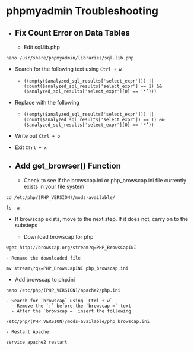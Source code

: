 # phpmyadmin Troubleshooting

- ## Fix Count Error on Data Tables

  - Edit sql.lib.php

```shell
nano /usr/share/phpmyadmin/libraries/sql.lib.php
```
  - Search for the following text using `Ctrl + w`
    - `((empty($analyzed_sql_results['select_expr'])) || (count($analyzed_sql_results['select_expr'] == 1) && ($analyzed_sql_results['select_expr'][0] == ‘*’)))`
  - Replace with the following
    - `((empty($analyzed_sql_results['select_expr'])) || (count($analyzed_sql_results['select_expr']) == 1) && ($analyzed_sql_results['select_expr'][0] == ‘*’))`
  - Write out `Ctrl + o`
  - Exit `Ctrl + x`

  

- ## Add get_browser() Function

  - Check to see if the browscap.ini or php_browscap.ini file currently exists in your file system

```shell
cd /etc/php/(PHP_VERSION)/mods-available/
```

```shell
ls -a
```
  - If browscap exists, move to the next step. If it does not, carry on to the substeps

    - Download browscap for php

```shell
wget http://browscap.org/stream?q=PHP_BrowsCapINI
```
    - Rename the downloaded file

```shell
mv stream\?q\=PHP_BrowsCapINI php_browscap.ini
```
  - Add browscap to php.ini

```shell
nano /etc/php/(PHP_VERSION)/apache2/php.ini
```
    - Search for `browscap` using `Ctrl + w`
      - Remove the `;` before the `browscap =` text
      - After the `browscap =` insert the following

```shell
/etc/php/(PHP_VERSION)/mods-available/php_browscap.ini
```
    - Restart Apache

```shell
service apache2 restart
```

        